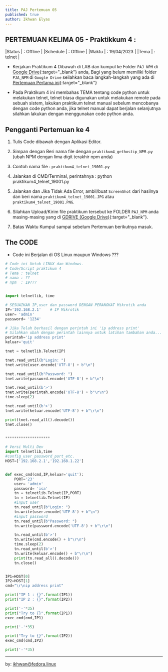 ```yaml
---
title: PAJ Pertemuan 05
published: true
author: Ikhwan Elyas
---
```



## PERTEMUAN KELIMA 05 - Praktikkum 4 :

|Status   | : Offline                 |
|Schedule | : Offline                 |
|Waktu    | : 19/04/2023                |
|Tema     | : telnet                    |


* Kerjakan Praktikum 4 Dibawah di LAB dan kumpul ke Folder `PAJ_NPM` di [Google Drive](https://drive.google.com/drive/folders/1mEOIndRBI0v4wH9DeyMRMF8obfIMvB5R?usp=sharing){:target="_blank"} anda, Bagi yang belum memiliki folder `PJA_NPM` di `Google Drive` seilahkan baca langkah-langkah yang ada di  [Pertemuan Pertama ini](KuliahPAJ-P1.html#pertama){:target="_blank"}

* Pada Praktikum 4 ini membahas TEMA tentang code python untuk melakukan telnet, telnet biasa digunakan untuk melakukan remote pada sebuah sistem, lakukan praktikum telnet manual sebelum mencobanya dengan code python anda, jika telnet manual dapat berjalan selanjutnya silahkan lakukan dengan menggunakan code python anda.



## Pengganti Pertemuan ke 4

1. Tulis Code dibawah dengan Aplikasi Editor.
 

2. Simpan dengan Beri nama file dengan `praktikum4_gethostip_NPM.py` (ubah NPM dengan lima digit terakhir npm anda)

3. Contoh nama file : `praktikum4_telnet_19001.py`

4. Jalankan di CMD/Terminal, perintahnya : python praktikum4_telnet_19001.py

5. Jalankan dan Jika Tidak Ada Error, ambil/buat `ScreenShot` dari hasilnya dan beri nama `praktikum4_telnet_19001.JPG` atau `praktikum4_telnet_19001.PNG`.


7. Silahkan Upload/Kirim file praktikum tersebut ke FOLDER `PAJ_NPM` anda masing-masing yang di [GDRIVE (Google Drive)](https://drive.google.com/drive/folders/1mEOIndRBI0v4wH9DeyMRMF8obfIMvB5R?usp=sharing){:target="_blank"}.

8. Batas Waktu Kumpul sampai sebelum Pertemuan berikutnya masuk.

## The CODE 

* Code ini Berjalan di OS Linux maupun Windows ???

```python 
# Code ini Untuk LINUX dan Windows.
# Code/Script praktikum 4
# Tema : telnet 
# nama : ??
# npm  : 19???


import telnetlib, time

# SESUAIKAN IP,user dan password DENGAN PERANGKAT Mikrotik anda
IP='192.168.2.1'    # IP Mikrotik
user= 'admin'
password= '1234'

# Jika Telah berhasil dengan perintah ini 'ip address print'
# Silahkan ubah dengan perintah lainnya untuk latihan tambahan anda...
perintah='ip address print'
keluar='quit'

tnet = telnetlib.Telnet(IP)

tnet.read_until(b"Login: ")
tnet.write(user.encode('UTF-8') + b"\n")

tnet.read_until(b"Password: ")
tnet.write(password.encode('UTF-8') + b"\n")

tnet.read_until(b'>')
tnet.write(perintah.encode('UTF-8') + b"\r\n")
time.sleep(2)

tnet.read_until(b'>')
tnet.write(keluar.encode('UTF-8') + b"\r\n")

print(tnet.read_all().decode())
tnet.close()


********************

# Versi Multi Dev
import telnetlib,time
#config_user_password_port_etc.
HOST=['192.168.2.1','192.168.1.22']


def exec_cmd(cmd,IP,keluar='quit'):
    PORT='23'
    user= 'admin'
    password= 'isa'
    tn = telnetlib.Telnet(IP,PORT)
    tn = telnetlib.Telnet(IP)
    #input user
    tn.read_until(b"Login: ")
    tn.write(user.encode('UTF-8') + b"\n")
    #input password
    tn.read_until(b"Password: ")
    tn.write(password.encode('UTF-8') + b"\r\n")

    tn.read_until(b'>')
    tn.write(cmd.encode() + b"\r\n")
    time.sleep(2)
    tn.read_until(b'>')
    tn.write(keluar.encode() + b"\r\n")
    print(tn.read_all().decode())
    tn.close()


IP1=HOST[0]
IP2=HOST[1]
cmd="\r\nip address print"

print("IP 1 : {}".format(IP1))
print("IP 2 : {}".format(IP2))

print('-'*35)
print("Try to {}".format(IP1))
exec_cmd(cmd,IP1)

print('-'*35)

print("Try to {}".format(IP2))
exec_cmd(cmd,IP2)

print('-'*35)

```


***
by: ikhwan@fedora.linux 
